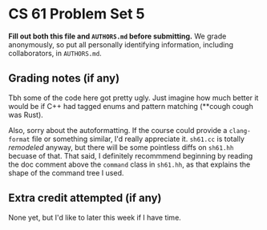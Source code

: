 CS 61 Problem Set 5
===================

**Fill out both this file and `AUTHORS.md` before submitting.** We grade
anonymously, so put all personally identifying information, including
collaborators, in `AUTHORS.md`.

Grading notes (if any)
----------------------
Tbh some of the code here got pretty ugly. 
Just imagine how much better it would be if C++ had 
tagged enums and pattern matching (**cough cough was Rust).

Also, sorry about the autoformatting. If the course could provide a `clang-format`
file or something similar, I'd really appreciate it. `sh61.cc` is totally 
_remodeled_ anyway, but there will be some pointless diffs on `sh61.hh` becuase 
of that. That said, I definitely recommmend beginning by reading the 
doc comment above the `command` class in `sh61.hh`, as that explains 
the shape of the command tree I used.


Extra credit attempted (if any)
-------------------------------
None yet, but I'd like to later this week if I have time.
